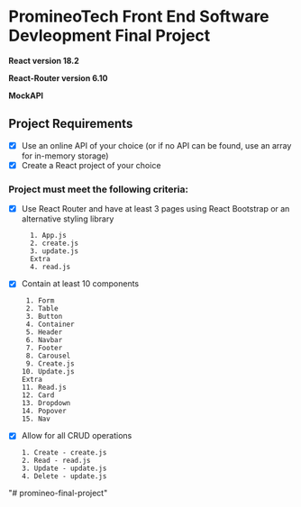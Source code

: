 # PromineoTech Front End Software Devleopment Final Project

**React version 18.2**

**React-Router version 6.10**

**MockAPI**

## Project Requirements

- [x] Use an online API of your choice (or if no API can be found, use an array for in-memory storage)
- [x] Create a React project of your choice

### Project must meet the following criteria:

- [x] Use React Router and have at least 3 pages using React Bootstrap or an alternative styling library

        1. App.js
        2. create.js
        3. update.js
        Extra
        4. read.js


- [x] Contain at least 10 components

       1. Form
       2. Table
       3. Button
       4. Container
       5. Header
       6. Navbar
       7. Footer
       8. Carousel
       9. Create.js
      10. Update.js
      Extra
      11. Read.js
      12. Card
      13. Dropdown 
      14. Popover  
      15. Nav

- [x] Allow for all CRUD operations

      1. Create - create.js
      2. Read - read.js
      3. Update - update.js
      4. Delete - update.js
"# promineo-final-project" 
